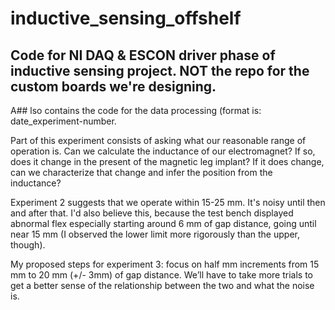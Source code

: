 # inductive_sensing_offshelf
## Code for NI DAQ &amp; ESCON driver phase of inductive sensing project. NOT the repo for the custom boards we're designing.

A## lso contains the code for the data processing (format is: date_experiment-number.

Part of this experiment consists of asking what our reasonable range of operation is. 
Can we calculate the inductance of our electromagnet? If so, does it change in the present of the magnetic leg implant? 
If it does change, can we characterize that change and infer the position from the inductance?

Experiment 2 suggests that we operate within 15-25 mm. 
It's noisy until then and after that. I'd also believe this, because the test bench displayed abnormal flex especially starting around 6 mm of gap distance, going until near 15 mm (I observed the lower limit more rigorously than the upper, though).

My proposed steps for experiment 3: focus on half mm increments from 15 mm to 20 mm (+/- 3mm) of gap distance. We’ll have to take more trials to get a better sense of the relationship between the two and what the noise is. 
